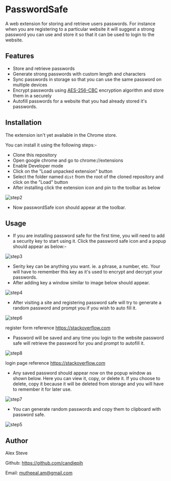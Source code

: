 # PasswordSafe

A web extension for storing and retrieve users passwords. For instance when you are registering to a particular website it will suggest a strong password you can  use and store it so that it can be used to login to the website.

## Features

* Store and retrieve passwords
* Generate strong passwords with custom length and characters
* Sync passwords in storage so that you can use the same password on multiple devices
* Encrypt passwords using [AES-256-CBC](https://en.wikipedia.org/wiki/Advanced_Encryption_Standard) encryption algorithm and store them in a securely
* Autofill passwords for a website that you had already stored it's passwords.

## Installation

The extension isn't yet available in the Chrome store.

You can install it using the following steps:-

* Clone this repository
* Open google chrome and go to chrome://extensions
* Enable Developer mode
* Click on the "Load unpacked extension" button
* Select the folder named `dist` from the root of the cloned repository and click on the "Load" button
* After installing click the extension icon and pin to the toolbar as below

![step2](https://user-images.githubusercontent.com/44834632/155344471-915f55d7-a8e9-46dc-991f-d16d943d9e57.png)

* Now passwordSafe icon should appear at the toolbar.

## Usage

* If you are installing password safe for the first time, you will need to add a security key to start using it. Click the password safe icon and a popup should appear as below:-

![step3](https://user-images.githubusercontent.com/44834632/155346554-39a3f99b-b85d-4431-917e-2e5093cee2be.png)

* Serity key can be anything you want. ie. a phrase, a number, etc. Your will have to remember this key as it's used to encrypt and decrypt your passwords.
* After adding key a window similar to image below should appear.

![step4](https://user-images.githubusercontent.com/44834632/155349132-43da07f2-41d8-40ec-8b24-1815ece6901a.png)

* After visiting a site and registering password safe will try to generate a random password and prompt you if you wish to auto fill it.


![step6](https://user-images.githubusercontent.com/44834632/155349508-b9df2c3b-2242-4186-bec8-35121924524d.png)

register form reference https://stackoverflow.com

* Password will be saved and any time you login to the website password safe will retrieve the password for you and prompt to autofill it.

![step8](https://user-images.githubusercontent.com/44834632/155349753-b8c9fa3a-6517-40ac-9cf8-ccf9c5a1140a.png)

login page reference https://stackoverflow.com

* Any saved password should appear now on the popup window as shown below. Here you can view it, copy, or delete it. If you choose to delete, copy it because it will be deleted from storage and you will have to remember it for later use.

![step7](https://user-images.githubusercontent.com/44834632/155350501-73ed0a95-b810-46b6-85b2-bde1058468f8.png)

* You can generate random passwords and copy them to clipboard with password safe.

![step5](https://user-images.githubusercontent.com/44834632/155350704-49f2a8c9-6417-4d0b-9618-d64a585783b2.png)

## Author

Alex Steve

Github: https://github.com/candiepih

Email: mutheeal.am@gmail.com
